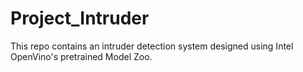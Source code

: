 # Project_Intruder
 This repo contains an intruder detection system designed using Intel OpenVino's pretrained Model Zoo.
